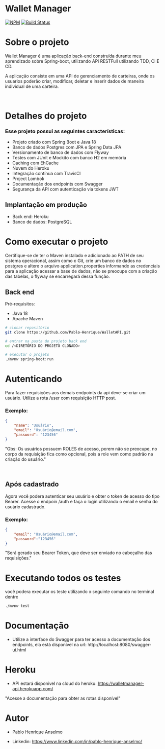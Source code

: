 
# Wallet Manager 
[![NPM](https://img.shields.io/npm/l/react)](https://github.com/Pablo-Henrique/WalletAPI/blob/master/LICENSE) 
[![Build Status](https://travis-ci.org/azu/travis-badge.svg?branch=master)](https://travis-ci.org/Pablo-Henrique/WalletAPI)

# Sobre o projeto

Wallet Manager é uma aplicação back-end construída durante meu aprendizado sobre Spring-boot, utilizando APi RESTFull utilizando TDD, CI E CD.

A aplicação consiste em uma API de gerenciamento de carteiras, onde os usuarios poderão criar, modificar, deletar e inserir dados de maneira individual de uma carteira.  

<Br>

# Detalhes do projeto
### Esse projeto possui as seguintes características:

- Projeto criado com Spring Boot e Java 18
- Banco de dados Postgres com JPA e Spring Data JPA
- Versionamento de banco de dados com Flyway
- Testes com JUnit e Mockito com banco H2 em memória
- Caching com EhCache
- Nuvem do Heroku
- Integração contínua com TravisCI
- Project Lombok
- Documentação dos endpoints com Swagger
- Segurança da API com autenticação via tokens JWT

## Implantação em produção
- Back end: Heroku
- Banco de dados: PostgreSQL

# Como executar o projeto

Certifique-se de ter o Maven instalado e adicionado ao PATH de seu sistema operacional, assim como o Git, crie um banco de dados no postgres e altere o arquivo application.properties informando as credenciais para a aplicação acessar a base de dados, não se preocupe com a criação das tabelas, o flyway se encarregará dessa função.

## Back end
Pré-requisitos: 
- Java 18
- Apache Maven

```bash
# clonar repositório
git clone https://github.com/Pablo-Henrique/WalletAPI.git

# entrar na pasta do projeto back end
cd /<DIRETÓRIO DO PROJETO CLONADO>

# executar o projeto
./mvnw spring-boot:run
```

# Autenticando
Para fazer requisições aos demais endpoints da api deve-se criar um usuário. Utilize a rota /user com requisição HTTP post.
### Exemplo:
```Json
{
	"name": "Usuário",
	"email": "Usuário@email.com",
	"password": "123456"
}
```

"Obs: Os usuários possuem ROLES de acesso, porem não se preocupe, no corpo da requisição fica como opcional, pois a role vem como padrão na criação do usuário." 

<br>

## Após cadastrado

Agora você podera autenticar seu usuário e obter o token de acesso do tipo Bearer. Acesse o endpoin /auth e faça o login utilizando o email e senha do usuário cadastrado.

### Exemplo:
```Json
{
	"email": "Usuário@email.com",
	"password":"123456"
}
```
"Será gerado seu Bearer Token, que deve ser enviado no cabeçalho das requisições."


# Executando todos os testes
você podera executar os teste utilizando o seguinte comando no terminal dentro 

```bash
./mvnw test
```

# Documentação
- Utilize a interface do Swagger para ter acesso a documentação dos endpoints, ela está disponível na url: 
http://localhost:8080/swagger-ui.html


# Heroku

- API estará disponivel na cloud do heroku: https://walletmanager-api.herokuapp.com/

"Acesse a documentação para obter as rotas disponível"
# Autor

- Pablo Henrique Anselmo

- Linkedin: https://www.linkedin.com/in/pablo-henrique-anselmo/
